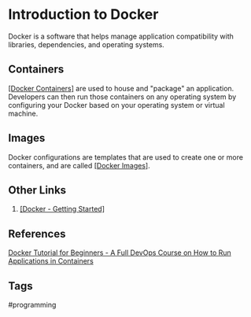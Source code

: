 # Introduction to Docker

Docker is a software that helps manage application compatibility with libraries, dependencies, and operating systems.

## Containers  
[\[Docker Containers\]](../202204302232) are used to house and "package" an application. Developers can then run those containers on any operating system by configuring your Docker based on your operating system or virtual machine.

## Images
Docker configurations are templates that are used to create one or more containers, and are called [\[Docker Images\]](../202204302243).  

## Other Links
1. [\[Docker - Getting Started\]](../202204302249)

## References
[Docker Tutorial for Beginners - A Full DevOps Course on How to Run Applications in Containers](https://www.youtube.com/watch?v=fqMOX6JJhGo)

## Tags
#programming
